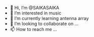 - 👋 Hi, I’m @SAIKASAIKA
- 👀 I’m interested in music
- 🌱 I’m currently learning antenna array
- 💞️ I’m looking to collaborate on ...
- 📫 How to reach me ...

<!---
SAIKASAIKA/SAIKASAIKA is a ✨ special ✨ repository because its `README.md` (this file) appears on your GitHub profile.
You can click the Preview link to take a look at your changes.
--->
